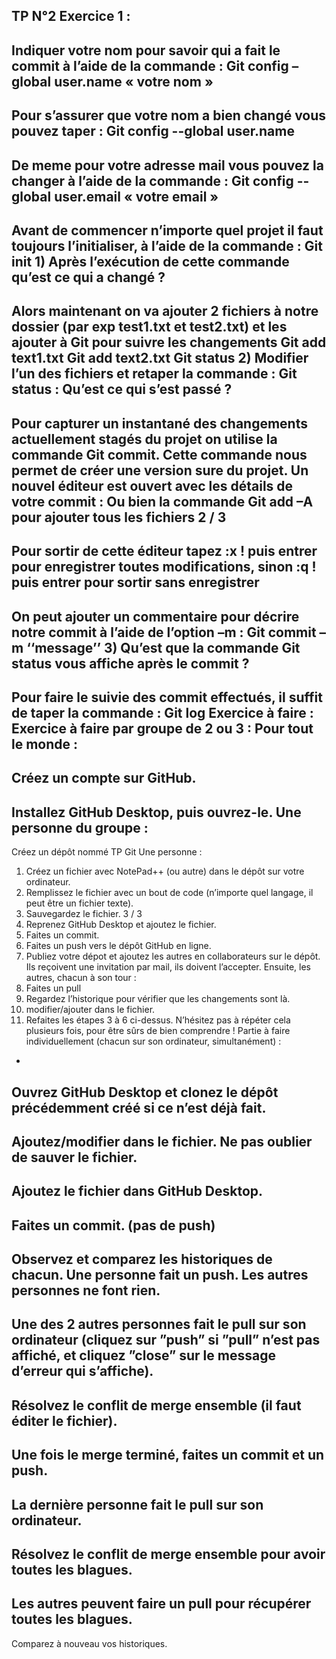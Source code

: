 TP N°2
Exercice 1 :
-
Indiquer votre nom pour savoir qui a fait le commit à l’aide de la commande :
Git config –global user.name « votre nom »
-
Pour s’assurer que votre nom a bien changé vous pouvez taper :
Git config --global user.name
-
De meme pour votre adresse mail vous pouvez la changer à l’aide de la commande :
Git config -- global user.email « votre email »
-
Avant de commencer n’importe quel projet il faut toujours l’initialiser, à l’aide de la commande : Git init
1)
Après l’exécution de cette commande qu’est ce qui a changé ?
-
Alors maintenant on va ajouter 2 fichiers à notre dossier (par exp test1.txt et test2.txt) et les ajouter à Git pour suivre les changements
Git add text1.txt
Git add text2.txt
Git status
2)
Modifier l’un des fichiers et retaper la commande : Git status : Qu’est ce qui s’est passé ?
-
Pour capturer un instantané des changements actuellement stagés du projet on utilise la commande Git commit. Cette commande nous permet de créer une version sure du projet.
Un nouvel éditeur est ouvert avec les détails de votre commit :
Ou bien la commande Git add –A pour ajouter tous les fichiers
2 / 3
-
Pour sortir de cette éditeur tapez :x ! puis entrer pour enregistrer toutes modifications, sinon :q ! puis entrer pour sortir sans enregistrer
-
On peut ajouter un commentaire pour décrire notre commit à l’aide de l’option –m :
Git commit –m ‘‘message’’
3)
Qu’est que la commande Git status vous affiche après le commit ?
-
Pour faire le suivie des commit effectués, il suffit de taper la commande :
Git log
Exercice à faire :
Exercice à faire par groupe de 2 ou 3 : Pour tout le monde :
-
Créez un compte sur GitHub.
-
Installez GitHub Desktop, puis ouvrez-le.
Une personne du groupe :
-
Créez un dépôt nommé TP Git
Une personne :
1. Créez un fichier avec NotePad++ (ou autre) dans le dépôt sur votre ordinateur.
2. Remplissez le fichier avec un bout de code (n’importe quel langage, il peut être un fichier texte).
3. Sauvegardez le fichier.
3 / 3
4. Reprenez GitHub Desktop et ajoutez le fichier.
5. Faites un commit.
6. Faites un push vers le dépôt GitHub en ligne.
7. Publiez votre dépot et ajoutez les autres en collaborateurs sur le dépôt. Ils reçoivent une invitation par mail, ils doivent l’accepter.
Ensuite, les autres, chacun à son tour :
8. Faites un pull
9. Regardez l’historique pour vérifier que les changements sont là.
10. modifier/ajouter dans le fichier.
11. Refaites les étapes 3 à 6 ci-dessus.
N’hésitez pas à répéter cela plusieurs fois, pour être sûrs de bien comprendre !
Partie à faire individuellement (chacun sur son ordinateur, simultanément) :
-
Ouvrez GitHub Desktop et clonez le dépôt précédemment créé si ce n’est déjà fait.
-
Ajoutez/modifier dans le fichier. Ne pas oublier de sauver le fichier.
-
Ajoutez le fichier dans GitHub Desktop.
-
Faites un commit. (pas de push)
-
Observez et comparez les historiques de chacun.
Une personne fait un push. Les autres personnes ne font rien.
-
Une des 2 autres personnes fait le pull sur son ordinateur (cliquez sur ”push” si ”pull” n’est pas affiché, et cliquez ”close” sur le message d’erreur qui s’affiche).
-
Résolvez le conflit de merge ensemble (il faut éditer le fichier).
-
Une fois le merge terminé, faites un commit et un push.
-
La dernière personne fait le pull sur son ordinateur.
-
Résolvez le conflit de merge ensemble pour avoir toutes les blagues.
-
Les autres peuvent faire un pull pour récupérer toutes les blagues.
-
Comparez à nouveau vos historiques. 
